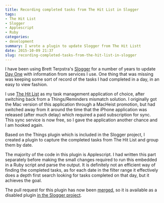 ```yaml
---
title: Recording completed tasks from The Hit List in Slogger
tags:
- The Hit List
- Slogger
- Applescript
- Ruby
categories:
- development
summary: I wrote a plugin to update Slogger from The Hit Listt
date: 2015-10-09 21:37
slug: recording-completed-tasks-from-the-hit-list-in-slogger
---
```

I have been using Brett Terpstra's [Slogger][slogger] for a number of years to update [Day One][dayone] with information from services I use. One thing that was missing was keeping some sort of record of the tasks I had completed in a day, in an easy to view fashion.

<!--more-->

I use [The Hit List][thl] as my task management application of choice, after switching back from a Things/Reminders mismatch solution. I originally got the Mac version of this application through a MacHeist promotion, but had switched away from it around the time that the iPhone application was released (after much delay) which required a paid subscription for sync. This sync service is now free, so I gave the application another chance and I am hooked again.

Based on the Things plugin which is included in the Slogger project, I created a plugin to capture the completed tasks from The Hit List and group them by date. 

The majority of the code in this plugin is Applescript. I had written this part separately before making the small changes required to run this embedded in a Ruby script and parse the output. It is definitely not an efficient way of finding the completed tasks, as for each date in the filter range it effectively does a depth first search looking for tasks completed on that day, but it achieves the goal.



The pull request for this plugin has now been [merged][thl_pr], so it is available as a disabled plugin [in the Slogger project][thl_plugin]. 



[slogger]: http://brettterpstra.com/projects/slogger/ "Slogger - BrettTerpstra.com"
[dayone]: http://dayoneapp.com "Day One | A simple and elegant journal for iPhone, iPad, and Mac."
[thl]: http://www.karelia.com/products/the-hit-list/mac.html "The Hit List for Mac: Handles life’s little tasks & big projects"
[thl_pr]: https://github.com/ttscoff/Slogger/pull/387#event-430765755 "Pull Request 387"
[thl_plugin]: https://github.com/ttscoff/Slogger/blob/master/plugins_disabled/thehitlist.rb "thehitlist.rb in ttscoff/Slogger"
